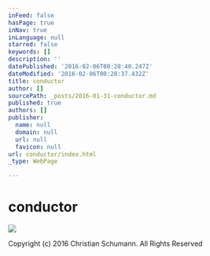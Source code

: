 ```yaml
---
inFeed: false
hasPage: true
inNav: true
inLanguage: null
starred: false
keywords: []
description: ''
datePublished: '2016-02-06T00:28:40.247Z'
dateModified: '2016-02-06T00:28:37.432Z'
title: conductor
author: []
sourcePath: _posts/2016-01-31-conductor.md
published: true
authors: []
publisher:
  name: null
  domain: null
  url: null
  favicon: null
url: conductor/index.html
_type: WebPage

---
```

# conductor
![](https://s3-us-west-2.amazonaws.com/the-grid-img/p/eaf55c2b1b88307b7093a43d6074f00a33cb5a86.jpg)

Copyright (c) 2016 Christian Schumann. All Rights Reserved
